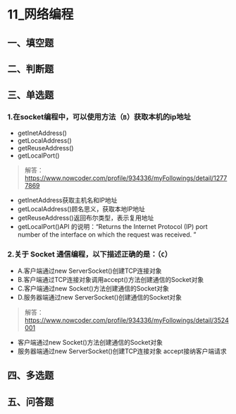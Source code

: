 # 11_网络编程

## 一、填空题

## 二、判断题

## 三、单选题
### 1.在socket编程中，可以使用方法（`B`）获取本机的ip地址
+ getInetAddress()
+ getLocalAddress()
+ getReuseAddress()
+ getLocalPort()

> 解答：https://www.nowcoder.com/profile/934336/myFollowings/detail/12777869

+ getInetAddress获取主机名和IP地址
+ getLocalAddress()顾名思义，获取本地IP地址
+ getReuseAddress()返回布尔类型，表示复用地址
+ getLocalPort()API 的说明：“Returns the Internet Protocol (IP) port number of the interface on which the request was received. ”

### 2.关于 Socket 通信编程，以下描述正确的是：（`C`）
+ A.客户端通过new ServerSocket()创建TCP连接对象
+ B.客户端通过TCP连接对象调用accept()方法创建通信的Socket对象
+ C.客户端通过new Socket()方法创建通信的Socket对象
+ D.服务器端通过new ServerSocket()创建通信的Socket对象

> 解答：https://www.nowcoder.com/profile/934336/myFollowings/detail/3524001

+ 客户端通过new Socket()方法创建通信的Socket对象
+ 服务器端通过new ServerSocket()创建TCP连接对象  accept接纳客户端请求

## 四、多选题

## 五、问答题